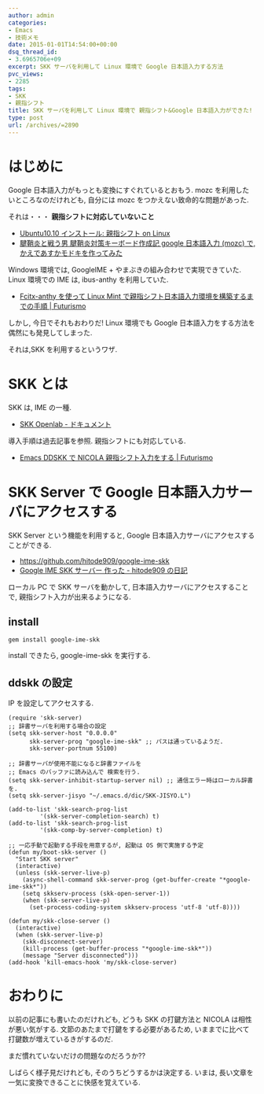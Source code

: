 ```yaml
---
author: admin
categories:
- Emacs
- 技術メモ
date: 2015-01-01T14:54:00+00:00
dsq_thread_id:
- 3.6965706e+09
excerpt: SKK サーバを利用して Linux 環境で Google 日本語入力する方法
pvc_views:
- 2285
tags:
- SKK
- 親指シフト
title: SKK サーバを利用して Linux 環境で 親指シフト&Google 日本語入力ができた!
type: post
url: /archives/=2890
---
```


はじめに
========

Google 日本語入力がもっとも変換にすぐれているとおもう. mozc
を利用したいところなのだけれども, 自分には mozc
をつかえない致命的な問題があった.

それは・・・ **親指シフトに対応していないこと**

-   [Ubuntu10.10 インストール: 親指シフト on
    Linux](https://thumb-shift-on-linux.seesaa.net/article/166840845.html)
-   [腱鞘炎と戦う男 腱鞘炎対策キーボード作成記 google 日本語入力 (mozc)
    で,
    かえであすかモドキを作ってみた](https://kenfight.blog137.fc2.com/blog-entry-131.html)

Windows 環境では, GoogleIME + やまぶきの組み合わせで実現できていた.
Linux 環境での IME は, ibus-anthy を利用していた.

-   [Fcitx-anthy を使って Linux Mint
    で親指シフト日本語入力環境を構築するまでの手順 |
    Futurismo](https://futurismo.biz/archives/2067)

しかし, 今日でそれもおわりだ! Linux 環境でも Google
日本語入力をする方法を偶然にも発見してしまった.

それは,SKK を利用するというワザ.

SKK とは
========

SKK は, IME の一種.

-   [SKK Openlab -
    ドキュメント](https://openlab.ring.gr.jp/skk/doc-ja.html)

導入手順は過去記事を参照. 親指シフトにも対応している.

-   [Emacs DDSKK で NICOLA 親指シフト入力をする |
    Futurismo](https://futurismo.biz/archives/2881)

SKK Server で Google 日本語入力サーバにアクセスする
===================================================

SKK Server という機能を利用すると, Google
日本語入力サーバにアクセスすることができる.

-   <https://github.com/hitode909/google-ime-skk>
-   [Google IME SKK サーバー 作った - hitode909
    の日記](https://hitode909.hatenablog.com/entry/20110421/1303274561)

ローカル PC で SKK サーバを動かして,
日本語入力サーバにアクセスすることで, 親指シフト入力が出来るようになる.

install
-------

``` {.bash}
gem install google-ime-skk
```

install できたら, google-ime-skk を実行する.

ddskk の設定
------------

IP を設定してアクセスする.

``` {.commonlisp}
(require 'skk-server)
;; 辞書サーバを利用する場合の設定
(setq skk-server-host "0.0.0.0"
      skk-server-prog "google-ime-skk" ;; パスは通っているようだ.
      skk-server-portnum 55100)

;; 辞書サーバが使用不能になると辞書ファイルを 
;; Emacs のバッファに読み込んで 検索を行う.
(setq skk-server-inhibit-startup-server nil) ;; 通信エラー時はローカル辞書を.
(setq skk-server-jisyo "~/.emacs.d/dic/SKK-JISYO.L")

(add-to-list 'skk-search-prog-list
         '(skk-server-completion-search) t)
(add-to-list 'skk-search-prog-list
         '(skk-comp-by-server-completion) t)

;; 一応手動で起動する手段を用意するが, 起動は OS 側で実施する予定
(defun my/boot-skk-server ()
  "Start SKK server"
  (interactive)    
  (unless (skk-server-live-p)
    (async-shell-command skk-server-prog (get-buffer-create "*google-ime-skk*"))
    (setq skkserv-process (skk-open-server-1))
    (when (skk-server-live-p)
      (set-process-coding-system skkserv-process 'utf-8 'utf-8))))

(defun my/skk-close-server ()
  (interactive)
  (when (skk-server-live-p)
    (skk-disconnect-server)
    (kill-process (get-buffer-process "*google-ime-skk*"))
    (message "Server disconnected")))
(add-hook 'kill-emacs-hook 'my/skk-close-server)
```

おわりに
========

以前の記事にも書いたのだけれども, どうも SKK の打鍵方法と NICOLA
は相性が悪い気がする. 文節のあたまで打鍵をする必要があるため,
いままでに比べて打鍵数が増えているきがするのだ.

まだ慣れていないだけの問題なのだろうか??

しばらく様子見だけれども, そのうちどうするかは決定する. いまは,
長い文章を一気に変換できることに快感を覚えている.

